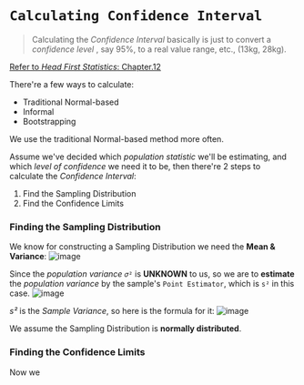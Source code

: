 # `Calculating Confidence Interval`

> Calculating the _Confidence Interval_ basically is just to convert a _confidence level_ , say 95%,  to a real value range, etc., (13kg, 28kg).

[Refer to _Head First Statistics_: Chapter.12](https://github.com/solomonxie/solomonxie.github.io/issues/50#issuecomment-418623355)

There're a few ways to calculate:
- Traditional Normal-based
- Informal
- Bootstrapping

We use the traditional Normal-based method more often.

Assume we've decided which _population statistic_ we'll be estimating, 
and which _level of confidence_ we need it to be,
then there're 2 steps to calculate the _Confidence Interval_:
1. Find the Sampling Distribution
2. Find the Confidence Limits



### Finding the Sampling Distribution
We know for constructing a Sampling Distribution we need the **Mean & Variance**:
![image](https://user-images.githubusercontent.com/14041622/45032478-80ed3100-b084-11e8-89b4-1bcfaeafd732.png)

Since the _population variance_ `𝜎²` is **UNKNOWN** to us,
so we are to **estimate** the _population variance_ by the sample's `Point Estimator`, which is `s²` in this case.
![image](https://user-images.githubusercontent.com/14041622/45032715-138dd000-b085-11e8-9b1a-4f6bfbc4c9b4.png)

_s²_ is the _Sample Variance_, so here is the formula for it:
![image](https://user-images.githubusercontent.com/14041622/45076891-34563400-b11e-11e8-82c1-b68c0c4a6186.png)



We assume the Sampling Distribution is **normally distributed**.

### Finding the Confidence Limits

Now we 